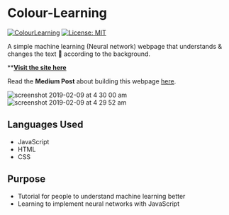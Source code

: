 # Colour-Learning

[![ColourLearning](https://img.shields.io/badge/Pradyuman7-Colour_Learning-brightgreen.svg?style=plastic)](https://github.com/Pradyuman7/Colour-Learning)
[![License: MIT](https://img.shields.io/badge/License-MIT-red.svg)](https://opensource.org/licenses/MIT)

A simple machine learning (Neural network) webpage that understands & changes the text 🌈 according to the background. 

****[Visit the site here](https://xenodochial-cray-7d5c5c.netlify.com/)**

Read the **Medium Post** about building this webpage [here](https://medium.com/@pradyumandixit/how-to-make-a-simple-machine-learning-website-from-scratch-1ae4756c8b04).

![screenshot 2019-02-09 at 4 30 00 am](https://user-images.githubusercontent.com/41565823/52515975-67e43f80-2c23-11e9-8291-43796ad27475.png)
![screenshot 2019-02-09 at 4 29 52 am](https://user-images.githubusercontent.com/41565823/52515976-67e43f80-2c23-11e9-9b87-329ef94d3d60.png)

## Languages Used
- JavaScript
- HTML
- CSS

## Purpose
- Tutorial for people to understand machine learning better
- Learning to implement neural networks with JavaScript



